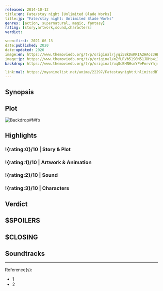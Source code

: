```yaml
---
released: 2014-10-12
title:en: Fate/stay night [Unlimited Blade Works]
title:jp: "Fate/stay night: Unlimited Blade Works"
genres: [action, supernatural, magic, fantasy]
rating: [story,artwork,sound,characters]
verdict:

seen:first: 2021-06-13
date:published: 2020
date:updated: 2020
image:en: https://www.themoviedb.org/t/p/original/jyqi5BkDoKKIA2WAoz3HBtRHld3.jpg
image:jp: https://www.themoviedb.org/t/p/original/mZfLRVb51S0M51JDMp4i3bW6nzX.jpg
backdrop: https://www.themoviedb.org/t/p/original/uqOcBHNHsmYPePmrvYhjraRxLdJ.jpg

link:mal: https://myanimelist.net/anime/22297/Fatestaynight:UnlimitedBladeWorks
---
```



## Synopsis

## Plot

![Backdrop#f#fb](https://www.themoviedb.org/t/p/original/kMK5Vx0FGppeAxqCQHTiBQEd6nm.jpg "Source: TMDB")

## Highlights

### !{rating:0}/10 | Story & Plot

### !{rating:1}/10 | Artwork & Animation

### !{rating:2}/10 | Sound

### !{rating:3}/10 | Characters

## Verdict

## $SPOILERS

## $CLOSING

## Soundtracks

***
Reference(s):

- 1
- 2

